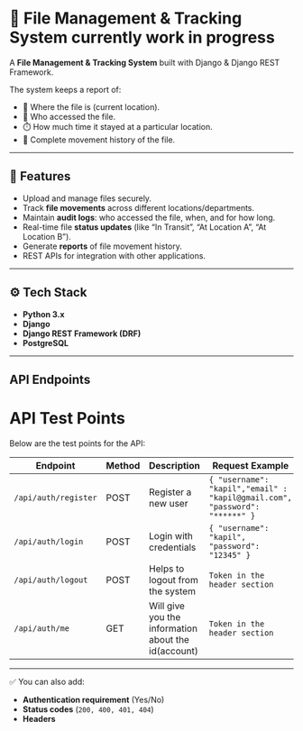# 📂 File Management & Tracking System currently work in progress

A **File Management & Tracking System** built with Django & Django REST Framework.  

The system keeps a report of:  
- 📍 Where the file is (current location).  
- 👀 Who accessed the file.  
- ⏱️ How much time it stayed at a particular location.  
- 🔄 Complete movement history of the file.  

---

## 🚀 Features
- Upload and manage files securely.  
- Track **file movements** across different locations/departments.  
- Maintain **audit logs**: who accessed the file, when, and for how long.  
- Real-time file **status updates** (like “In Transit”, “At Location A”, “At Location B”).  
- Generate **reports** of file movement history.  
- REST APIs for integration with other applications.  

---

## ⚙️ Tech Stack
- **Python 3.x**  
- **Django**  
- **Django REST Framework (DRF)**  
- **PostgreSQL**

---

## API Endpoints
# API Test Points

Below are the test points for the API:

| Endpoint              | Method | Description                  | Request Example | Response Example |
|------------------------|--------|------------------------------|-----------------|------------------|
| `/api/auth/register`   | POST   | Register a new user          | `{ "username": "kapil","email" : "kapil@gmail.com", "password": "******" }` | `{ "message": "User registered successfully" }` |
| `/api/auth/login`      | POST   | Login with credentials       | `{ "username": "kapil", "password": "12345" }` | `{ "token": "custom token" }` |
| `/api/auth/logout`    | POST   | Helps to logout from the system |`Token in the header section` | `Will logout from the system with no comments` |
|  `/api/auth/me`    | GET    | Will give you the information about the id(account)       | `Token in the header section ` | `{id,email,username}` |

---

✅ You can also add:
- **Authentication requirement** (Yes/No)  
- **Status codes** (`200, 400, 401, 404`)  
- **Headers**

